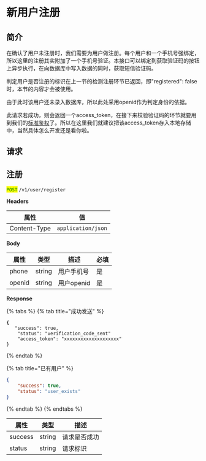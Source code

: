 # 新用户注册

## 简介

在确认了用户未注册时，我们需要为用户做注册。每个用户和一个手机号强绑定，所以这里的注册其实附加了一个手机号验证。本接口可以绑定到获取验证码的按钮上异步执行，在向数据库中写入数据的同时，获取短信验证码。

判定用户是否注册的标识在上一节的检测注册环节已返回，即"registered": false时，本节的内容才会被使用。

由于此时该用户还未录入数据库，所以此处采用openid作为判定身份的依据。

此请求若成功，则会返回一个access\_token，在接下来校验验证码的环节就要用到我们的[标准鉴权](../getin/qian-qi-zhun-bei.md#gnvxc)了。所以在这里我们就建议把该access\_token存入本地存储中，当然具体怎么开发还是看你啦。

## &#x20;请求

## 注册

<mark style="color:green;">`POST`</mark> `/v1/user/register`

**Headers**

| 属性           | 值                  |
| ------------ | ------------------ |
| Content-Type | `application/json` |

**Body**

| 属性     | 类型     | 描述       | 必填 |
| ------ | ------ | -------- | -- |
| phone  | string | 用户手机号    | 是  |
| openid | string | 用户openid | 是  |

**Response**

{% tabs %}
{% tab title="成功发送" %}
<pre class="language-json"><code class="lang-json"><strong>{
</strong>	"success": true,
	"status": "verification_code_sent"
	"access_token": "xxxxxxxxxxxxxxxxxxxx"
}
</code></pre>
{% endtab %}

{% tab title="已有用户" %}
```json
{
	"success": true,
	"status": "user_exists"
}
```
{% endtab %}
{% endtabs %}

| 属性      | 类型     | 描述     |
| ------- | ------ | ------ |
| success | string | 请求是否成功 |
| status  | string | 请求标识   |
